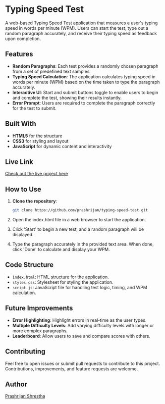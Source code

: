 # Typing Speed Test

A web-based Typing Speed Test application that measures a user's typing speed in words per minute (WPM). Users can start the test, type out a random paragraph accurately, and receive their typing speed as feedback upon completion.

## Features

- **Random Paragraphs**: Each test provides a randomly chosen paragraph from a set of predefined text samples.
- **Typing Speed Calculation**: The application calculates typing speed in words per minute (WPM) based on the time taken to type the paragraph accurately.
- **Interactive UI**: Start and submit buttons toggle to enable users to begin and complete the test, showing their results instantly.
- **Error Prompt**: Users are required to complete the paragraph correctly for the test to submit.

## Built With

- **HTML5** for the structure
- **CSS3** for styling and layout
- **JavaScript** for dynamic content and interactivity

## Live Link

[Check out the live project here](https://prashrijan.github.io/typing-speed-test/)

## How to Use

1. **Clone the repository**:

   ```bash
   git clone https://github.com/prashrijan/typing-speed-test.git

   ```

2. Open the index.html file in a web browser to start the application.
3. Click 'Start' to begin a new test, and a random paragraph will be displayed.
4. Type the paragraph accurately in the provided text area. When done, click 'Done' to calculate and display your WPM.

## Code Structure

- `index.html`: HTML structure for the application.
- `styles.css`: Stylesheet for styling the application.
- `script.js`: JavaScript file for handling test logic, timing, and WPM calculation.

## Future Improvements

- **Error Highlighting**: Highlight errors in real-time as the user types.
- **Multiple Difficulty Levels**: Add varying difficulty levels with longer or more complex paragraphs.
- **Leaderboard**: Allow users to save and compare scores with others.

## Contributing

Feel free to open issues or submit pull requests to contribute to this project. Contributions, improvements, and feature requests are welcome.

## Author

[Prashrijan Shrestha](https://github.com/prashrijan)
